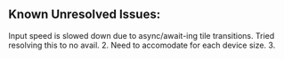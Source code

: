 ## **Known Unresolved Issues:**

Input speed is slowed down due to async/await-ing tile transitions. Tried resolving this to no avail. 2. Need to accomodate for each device size. 3.
